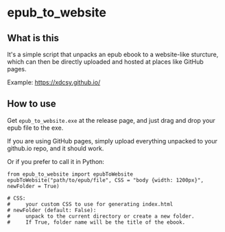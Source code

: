 # epub_to_website
 
## What is this
It's a simple script that unpacks an epub ebook to a website-like sturcture, which can then be directly uploaded and hosted at places like GitHub pages.

Example: https://xdcsy.github.io/

## How to use
Get `epub_to_website.exe` at the release page, and just drag and drop your epub file to the exe.

If you are using GitHub pages, simply upload everything unpacked to your github.io repo, and it should work.

Or if you prefer to call it in Python:

``` Python3
from epub_to_website import epubToWebsite
epubToWebsite("path/to/epub/file", CSS = "body {width: 1200px}", newFolder = True)

# CSS:
#     your custom CSS to use for generating index.html
# newFolder (default: False):
#     unpack to the current directory or create a new folder.
#     If True, folder name will be the title of the ebook.
```
